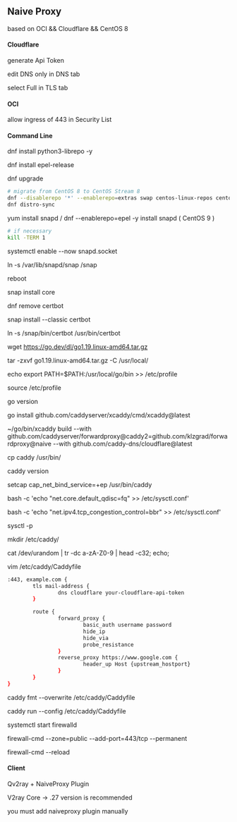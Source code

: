 ## Naive Proxy



based on OCI && Cloudflare && CentOS 8



#### Cloudflare

generate Api Token 

edit DNS only in DNS tab

select Full in TLS tab



#### OCI

allow ingress of 443 in Security List



#### Command Line

dnf install python3-librepo -y

dnf install epel-release

dnf upgrade

```bash
# migrate from CentOS 8 to CentOS Stream 8
dnf --disablerepo '*' --enablerepo=extras swap centos-linux-repos centos-stream-repos
dnf distro-sync
```

yum install snapd / dnf --enablerepo=epel -y install snapd ( CentOS 9 )

```bash
# if necessary
kill -TERM 1
```

systemctl enable --now snapd.socket

ln -s /var/lib/snapd/snap /snap

reboot

snap install core

dnf remove certbot

snap install --classic certbot

ln -s /snap/bin/certbot /usr/bin/certbot



wget https://go.dev/dl/go1.19.linux-amd64.tar.gz

tar -zxvf go1.19.linux-amd64.tar.gz -C /usr/local/

echo export PATH=$PATH:/usr/local/go/bin  >> /etc/profile

source /etc/profile

go version

go install github.com/caddyserver/xcaddy/cmd/xcaddy@latest

~/go/bin/xcaddy build --with github.com/caddyserver/forwardproxy@caddy2=github.com/klzgrad/forwardproxy@naive --with github.com/caddy-dns/cloudflare@latest

cp caddy /usr/bin/

caddy version

setcap cap_net_bind_service=+ep /usr/bin/caddy

bash -c 'echo "net.core.default_qdisc=fq" >> /etc/sysctl.conf'

bash -c 'echo "net.ipv4.tcp_congestion_control=bbr" >> /etc/sysctl.conf'

sysctl -p

mkdir /etc/caddy/

cat /dev/urandom | tr -dc a-zA-Z0-9 | head -c32; echo;

vim /etc/caddy/Caddyfile

```bash
:443, example.com {
        tls mail-address {
                dns cloudflare your-cloudflare-api-token
        }

        route {
                forward_proxy {
                        basic_auth username password
                        hide_ip
                        hide_via
                        probe_resistance
                }
                reverse_proxy https://www.google.com {
                        header_up Host {upstream_hostport}
                }
        }
}
```

caddy fmt --overwrite /etc/caddy/Caddyfile

caddy run --config /etc/caddy/Caddyfile

systemctl start firewalld

firewall-cmd --zone=public --add-port=443/tcp --permanent 

firewall-cmd --reload



#### Client

Qv2ray + NaiveProxy Plugin

V2ray Core -> .27 version is recommended

you must add naiveproxy plugin manually
